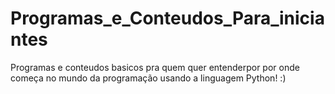 # Programas_e_Conteudos_Para_iniciantes 
 Programas e conteudos basicos pra quem quer entenderpor por onde começa no mundo da programação usando a linguagem Python! :)
